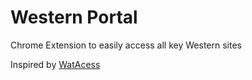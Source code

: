 # Western Portal

Chrome Extension to easily access all key Western sites 

Inspired by [WatAcess](https://github.com/r69ma/wataccess/tree/c75fbef462cb6ab10696ca83c269e27e837bcde9)